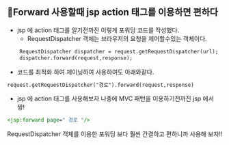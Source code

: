 ## :star2:Forward 사용할때  jsp action 태그를 이용하면 편하다

* jsp 에 action 태그를  알기전까진 이렇게 포워딩 코드를 작성했다.
  * RequestDispatcher 객체는 브라우저의 요청을 제어할수있는 객체이다.

```jsp
	RequestDispatcher dispatcher = request.getRequestDispatcher(url);
	dispatcher.forward(request,response);
```

* 코드를 최적화 하여 체이닝하여 사용하여도 아래와같다.

```jsp
request.getRequestDispatcher("경로").forward(request,response)
```



* jsp 에 action 태그를 사용해보자 나중에 MVC 패턴을 이용하기전까진 jsp 에서 짱!

```jsp
<jsp:forward page=" 경로 "/>
```

RequestDispatcher 객체를 이용한 포워딩 보다 훨씬 간결하고 편하니까 사용해 보자!!


